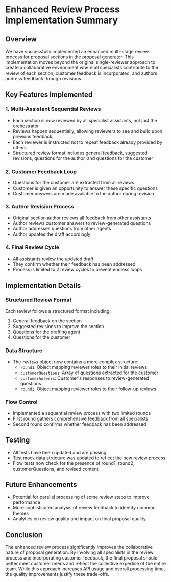 # Enhanced Review Process Implementation Summary

## Overview
We have successfully implemented an enhanced multi-stage review process for proposal sections in the proposal generator. This implementation moves beyond the original single-reviewer approach to create a collaborative environment where all specialists contribute to the review of each section, customer feedback is incorporated, and authors address feedback through revisions.

## Key Features Implemented

### 1. Multi-Assistant Sequential Reviews
- Each section is now reviewed by all specialist assistants, not just the orchestrator
- Reviews happen sequentially, allowing reviewers to see and build upon previous feedback
- Each reviewer is instructed not to repeat feedback already provided by others
- Structured review format includes general feedback, suggested revisions, questions for the author, and questions for the customer

### 2. Customer Feedback Loop
- Questions for the customer are extracted from all reviews
- Customer is given an opportunity to answer these specific questions
- Customer answers are made available to the author during revision

### 3. Author Revision Process
- Original section author reviews all feedback from other assistants
- Author reviews customer answers to review-generated questions
- Author addresses questions from other agents
- Author updates the draft accordingly

### 4. Final Review Cycle
- All assistants review the updated draft
- They confirm whether their feedback has been addressed
- Process is limited to 2 review cycles to prevent endless loops

## Implementation Details

### Structured Review Format
Each review follows a structured format including:
1. General feedback on the section
2. Suggested revisions to improve the section
3. Questions for the drafting agent
4. Questions for the customer

### Data Structure
- The `reviews` object now contains a more complex structure:
  - `round1`: Object mapping reviewer roles to their initial reviews
  - `customerQuestions`: Array of questions extracted for the customer
  - `customerAnswers`: Customer's responses to review-generated questions
  - `round2`: Object mapping reviewer roles to their follow-up reviews

### Flow Control
- Implemented a sequential review process with two limited rounds
- First round gathers comprehensive feedback from all specialists
- Second round confirms whether feedback has been addressed

## Testing
- All tests have been updated and are passing
- Test mock data structure was updated to reflect the new review process
- Flow tests now check for the presence of round1, round2, customerQuestions, and revised content

## Future Enhancements
- Potential for parallel processing of some review steps to improve performance
- More sophisticated analysis of review feedback to identify common themes
- Analytics on review quality and impact on final proposal quality

## Conclusion
The enhanced review process significantly improves the collaborative nature of proposal generation. By involving all specialists in the review process and incorporating customer feedback, the final proposal should better meet customer needs and reflect the collective expertise of the entire team. While this approach increases API usage and overall processing time, the quality improvements justify these trade-offs.
